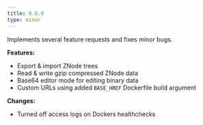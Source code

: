 ```yaml
---
title: 0.6.0
type: minor
---
```


Implements several feature requests and fixes minor bugs.


**Features:**

* Export & import ZNode trees
* Read & write gzip compressed ZNode data
* Base64 editor mode for editing binary data
* Custom URLs using added `BASE_HREF` Dockerfile build argument 

**Changes:**

* Turned off access logs on Dockers healthchecks
